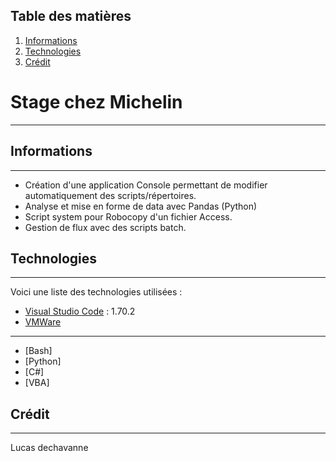 ## Table des matières
1. [Informations](#informations)
2. [Technologies](#technologies)
3. [Crédit](#crédit)

# Stage chez Michelin
***
## Informations
***
- Création d'une application Console permettant de modifier automatiquement des scripts/répertoires.
- Analyse et mise en forme de data avec Pandas (Python)
- Script system pour Robocopy d'un fichier Access.
- Gestion de flux avec des scripts batch.
## Technologies
***
Voici une liste des technologies utilisées :
* [Visual Studio Code](https://code.visualstudio.com/) : 1.70.2
* [VMWare](https://www.vmware.com/fr.html)
***
* [Bash]
* [Python]
* [C#]
* [VBA]
## Crédit 
***
Lucas dechavanne 
 
